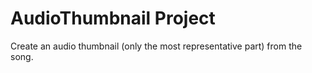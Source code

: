 # AudioThumbnail Project
Create an audio thumbnail (only the most representative part) from the song. 
